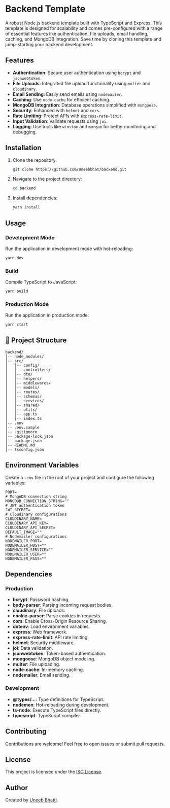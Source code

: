 # Backend Template

A robust Node.js backend template built with TypeScript and Express. This template is designed for scalability and comes pre-configured with a range of essential features like authentication, file uploads, email handling, caching, and MongoDB integration. Save time by cloning this template and jump-starting your backend development.

## Features

- **Authentication**: Secure user authentication using `bcrypt` and `jsonwebtoken`.
- **File Uploads**: Integrated file upload functionality using `multer` and `cloudinary`.
- **Email Sending**: Easily send emails using `nodemailer`.
- **Caching**: Use `node-cache` for efficient caching.
- **MongoDB Integration**: Database operations simplified with `mongoose`.
- **Security**: Enhanced with `helmet` and `cors`.
- **Rate Limiting**: Protect APIs with `express-rate-limit`.
- **Input Validation**: Validate requests using `joi`.
- **Logging**: Use tools like `winston` and `morgan` for better monitoring and debugging.

## Installation

1. Clone the repository:
   ```bash
   git clone https://github.com/Uneebbhat/backend.git
   ```
2. Navigate to the project directory:
   ```bash
   cd backend
   ```
3. Install dependencies:
   ```bash
   yarn install
   ```

## Usage

### Development Mode

Run the application in development mode with hot-reloading:

```bash
yarn dev
```

### Build

Compile TypeScript to JavaScript:

```bash
yarn build
```

### Production Mode

Run the application in production mode:

```bash
yarn start
```

## 📁 Project Structure

```
backend/
│-- node_modules/
│-- src/
│   │-- config/
│   │-- controllers/
│   │-- dto/
│   │-- helpers/
│   │-- middlewares/
│   │-- models/
│   │-- routes/
│   │-- schemas/
│   │-- services/
│   │-- shared/
│   │-- utils/
│   │-- app.ts
│   │-- index.ts
│-- .env
│-- .env.sample
│-- .gitignore
│-- package-lock.json
│-- package.json
│-- README.md
│-- tsconfig.json
```

## Environment Variables

Create a `.env` file in the root of your project and configure the following variables:

```env
PORT=
# MongoDB connection string
MONGODB_CONNECTION_STRING=""
# JWT authentication token
JWT_SECRET=
# Cloudinary configurations
CLOUDINARY_NAME=
CLOUDINARY_API_KEY=
CLOUDINARY_API_SECRET=
DEFAULT_IMAGE=""
# Nodemailer configurations
NODEMAILER_PORT=
NODEMAILER_HOST=""
NODEMAILER_SERVICE=""
NODEMAILER_USER=""
NODEMAILER_PASS=""
```

## Dependencies

### Production

- **bcrypt**: Password hashing.
- **body-parser**: Parsing incoming request bodies.
- **cloudinary**: File uploads.
- **cookie-parser**: Parse cookies in requests.
- **cors**: Enable Cross-Origin Resource Sharing.
- **dotenv**: Load environment variables.
- **express**: Web framework.
- **express-rate-limit**: API rate limiting.
- **helmet**: Security middleware.
- **joi**: Data validation.
- **jsonwebtoken**: Token-based authentication.
- **mongoose**: MongoDB object modeling.
- **multer**: File uploading.
- **node-cache**: In-memory caching.
- **nodemailer**: Email sending.

### Development

- **@types/...**: Type definitions for TypeScript.
- **nodemon**: Hot-reloading during development.
- **ts-node**: Execute TypeScript files directly.
- **typescript**: TypeScript compiler.

## Contributing

Contributions are welcome! Feel free to open issues or submit pull requests.

## License

This project is licensed under the [ISC License](LICENSE).

## Author

Created by [Uneeb Bhatti](https://github.com/Uneebbhat).
